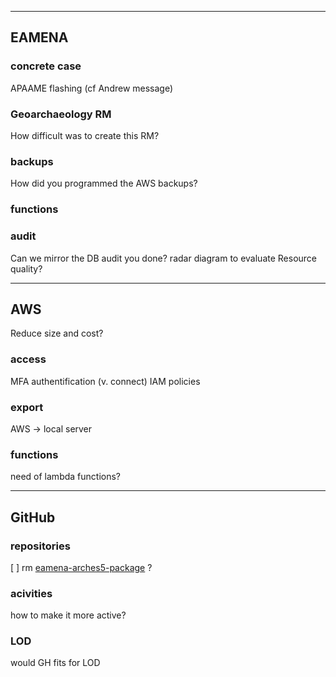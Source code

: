 
---

## EAMENA

### concrete case

APAAME flashing (cf Andrew message)

### Geoarchaeology RM

How difficult was to create this RM?

### backups

How did you programmed the AWS backups?

### functions


### audit

Can we mirror the DB audit you done?
radar diagram to evaluate Resource quality?

---

## AWS

Reduce size and cost?

### access

MFA authentification (v. connect)
IAM policies

### export

AWS -> local server

### functions

need of lambda functions?

---

## GitHub

### repositories

[ ] rm [eamena-arches5-package](https://github.com/eamena-oxford/eamena-arches5-package) ?

### acivities

how to make it more active?

### LOD

would GH fits for LOD
